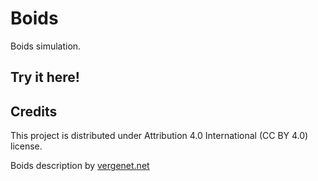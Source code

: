 # Boids

Boids simulation.

## Try it here! 

## Credits

This project is distributed under Attribution 4.0 International (CC BY 4.0) license.

Boids description by [vergenet.net](http://www.vergenet.net/~conrad/boids/pseudocode.html)
